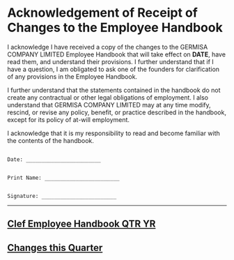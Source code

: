 # Acknowledgement of Receipt of Changes to the Employee Handbook

I acknowledge I have received a copy of the changes to the GERMISA COMPANY LIMITED Employee Handbook that will take effect on **DATE**, have read them, and understand their provisions.  I further understand that if I have a question, I am obligated to ask one of the founders for clarification of any provisions in the Employee Handbook.

I further understand that the statements contained in the handbook do not create any contractual or other legal obligations of employment.  I also understand that GERMISA COMPANY LIMITED may at any time modify, rescind, or revise any policy, benefit, or practice described in the handbook, except for its policy of at-will employment.

I acknowledge that it is my responsibility to read and become familiar with the contents of the handbook.



```

Date: ________________________


Print Name: ________________________


Signature: ________________________

```

***


## [Clef Employee Handbook **QTR YR**](https://getclef.com/handbook/QTR-YR)
## [Changes this Quarter](https://getclef.com/handbook/changelog/QTR-YR)
